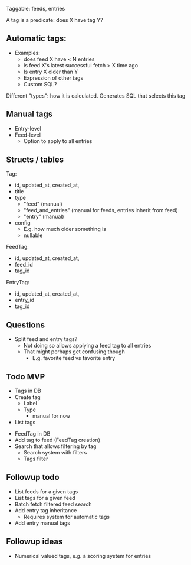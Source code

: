 Taggable: feeds, entries

A tag is a predicate: does X have tag Y?

## Automatic tags:

- Examples:
	- does feed X have < N entries
	- is feed X's latest successful fetch > X time ago
	- Is entry X older than Y
	- Expression of other tags
	- Custom SQL?

Different "types": how it is calculated.
Generates SQL that selects this tag

## Manual tags

- Entry-level
- Feed-level
	- Option to apply to all entries

## Structs / tables

Tag:
- id, updated_at, created_at,
- title
- type
	- "feed" (manual)
	- "feed_and_entries" (manual for feeds, entries inherit from feed)
	- "entry" (manual)
- config
	- E.g. how much older something is
	- nullable

FeedTag:
- id, updated_at, created_at,
- feed_id
- tag_id

EntryTag:
- id, updated_at, created_at,
- entry_id
- tag_id

## Questions

- Split feed and entry tags?
	- Not doing so allows applying a feed tag to all entries
	- That might perhaps get confusing though
		- E.g. favorite feed vs favorite entry

## Todo MVP

+ Tags in DB
+ Create tag
	- Label
	- Type
		- manual for now
+ List tags
- FeedTag in DB
- Add tag to feed (FeedTag creation)
- Search that allows filtering by tag
	- Search system with filters
	- Tags filter
## Followup todo

- List feeds for a given tags
- List tags for a given feed
- Batch fetch filtered feed search
- Add entry tag inheritance
	- Requires system for automatic tags
- Add entry manual tags

## Followup ideas

- Numerical valued tags, e.g. a scoring system for entries